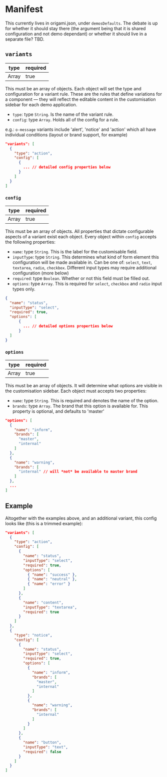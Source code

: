 # Manifest

This currently lives in origami.json, under `demosDefaults`. The debate is up for whether it should stay there (the argument being that it is shared configuration and not demo dependant) or whether it should live in a separate file? TBD.

## `variants`
type | required |
-----|----------|
Array | true | 

This must be an array of objects. Each object will set the type and configuration for a variant rule. These are the rules that define variations for a component — they will reflect the editable content in the customisation sidebar for each demo application. 

- `type`: type `String`. Is the name of the variant rule.
- `config`: type `Array`. Holds all of the config for a rule. 

e.g.: `o-message` variants include 'alert', 'notice' and 'action' which all have individual conditions (layout or brand support, for example)
```json
"variants": [
  {
    "type": "action", 
    "config": [
      {
        ... // detailed config properties below
      }
    ]
  }
]
```

### `config`
type | required |
-----|----------|
Array | true |

This must be an array of objects. All properties that dictate configurable aspects of a variant exist each object. Every object within `config` accepts the following properties:
- `name`: type `String`. This is the label for the customisable field.
- `inputType`: type `String`. This determines what kind of form element this configuration will be made available in. Can be one of: `select`, `text`, `textarea`, `radio`, `checkbox`. Different input types may require additional configuration (more below)
- `required`: type `Boolean`. Whether or not this field must be filled out.
- `options`: type `Array`. This is required for `select`, `checkbox` and `radio` input types only.

```json
{
  "name": "status",
  "inputType": "select",
  "required": true,
  "options": [
      {
        ... // detailed options properties below
      }
  ]
}
```

### `options`
type | required |
-----|----------|
Array | true |

This must be an array of objects. It will determine what options are visible in the customisation sidebar. Each object must accepts two properties:
- `name`: type `String`. This is required and denotes the name of the option.
- `brands`: type `Array`. The brand that this option is available for. This property is optional, and defaults to 'master'

```json
"options": [
  {
    "name": "inform",
    "brands": [
      "master",
      "internal"
    ]
  },
  {
    "name": "warning",
    "brands": [
      "internal" // will *not* be available to master brand
    ]
  },
  ...
]
```
## Example

Altogether with the examples above, and an additional variant, this config looks like (this is a trimmed example):
```json
"variants": [
  {
    "type": "action", 
    "config": [
      {   
        "name": "status",
        "inputType": "select",
        "required": true,
        "options": [
          { "name": "success" },
          { "name": "neutral" },
          { "name": "error" }
        ]
      },
      {   
        "name": "content",
        "inputType": "textarea",
        "required": true
      }
    ]
  },
  {
    "type": "notice", 
    "config": [
      {   
        "name": "status",
        "inputType": "select",
        "required": true,
        "options": [
          {
            "name": "inform",
            "brands": [
              "master",
              "internal"
            ]
          },
          {
            "name": "warning",
            "brands": [
              "internal"
            ]
          }
        ]
      },
      {   
        "name": "button",
        "inputType": "text",
        "required": false
      }
    ]
  }
]
```
